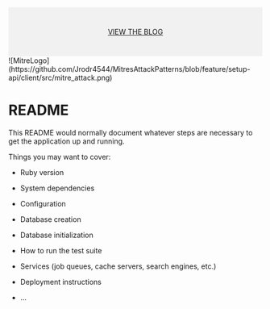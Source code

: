  <div style="background-color:rgba(0, 0, 0, 0.0470588); text-align:center; vertical-align: middle; padding:40px 0; margin-top:30px">
 <a href="/blog">VIEW THE BLOG</a>
 </div>
![MitreLogo](https://github.com/Jrodr4544/MitresAttackPatterns/blob/feature/setup-api/client/src/mitre_attack.png)

# README

This README would normally document whatever steps are necessary to get the
application up and running.

Things you may want to cover:

* Ruby version

* System dependencies

* Configuration

* Database creation

* Database initialization

* How to run the test suite

* Services (job queues, cache servers, search engines, etc.)

* Deployment instructions

* ...

